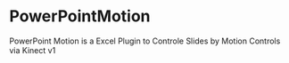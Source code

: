 # PowerPointMotion
PowerPoint Motion is a Excel Plugin to Controle Slides by Motion Controls via Kinect v1
